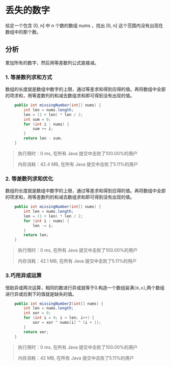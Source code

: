 # 丢失的数字

给定一个包含 [0, n] 中 n 个数的数组 nums ，找出 [0, n] 这个范围内没有出现在数组中的那个数。

## 分析

累加所有的数字，然后用等差数列公式直接减。

### 1. 等差数列求和方式

数组的长度就是数组中数字的上限，通过等差求和得到应得的值。再将数组中全部的项求和，用等差数列的和减去数组求和即可得到没有出现的值。

```java
    public int missingNumber(int[] nums) {
        int len = nums.length;
        len = (1 + len) * len / 2;
        int sum = 0;
        for (int i : nums) {
            sum += i;
        }
        return len - sum;
    }
```

> 执行用时：0 ms, 在所有 Java 提交中击败了100.00%的用户
>
> 内存消耗：42.4 MB, 在所有 Java 提交中击败了5.11%的用户

### 2. 等差数列求和优化

数组的长度就是数组中数字的上限，通过等差求和得到应得的值。再将数组中全部的项求和，用等差数列的和减去数组求和即可得到没有出现的值。

```java
    public int missingNumber(int[] nums) {
        int len = nums.length;
        len = (1 + len) * len / 2;
        for (int i : nums) {
            len -= i;
        }
        return len;
    }
```

> 执行用时：0 ms, 在所有 Java 提交中击败了100.00%的用户
>
> 内存消耗：42.1 MB, 在所有 Java 提交中击败了5.11%的用户

### 3.巧用异或运算

借助异或两次运算，相同的数进行异或就等于0.构造一个数组装满`[0,n]`,两个数组进行异或后剩下的值就是缺失的值。

```java
    public int missingNumber2(int[] nums) {
        int len = nums.length;
        int xor = 0;
        for (int i = 0; i < len; i++) {
            xor = xor ^ nums[i] ^ (i + 1);
        }
        return xor;
    }
```

> 执行用时：0 ms, 在所有 Java 提交中击败了100.00%的用户
>
> 内存消耗：42 MB, 在所有 Java 提交中击败了5.11%的用户
